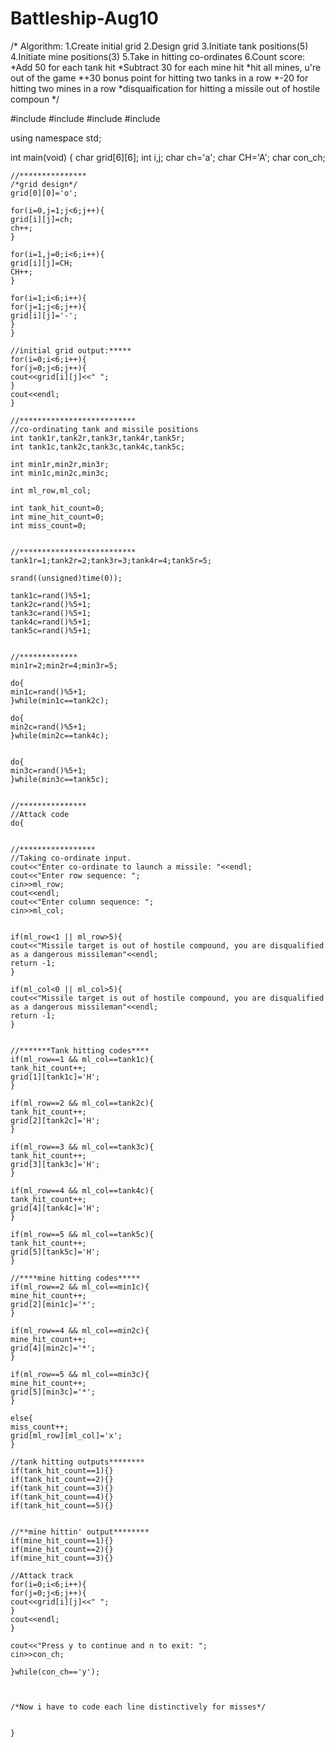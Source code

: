 # Battleship-Aug10

/* 
Algorithm:
1.Create initial grid
2.Design grid
3.Initiate tank positions(5)
4.Initiate mine positions(3)
5.Take in hitting co-ordinates
6.Count score:
  *Add 50 for each tank hit
  *Subtract 30 for each mine hit
  *hit all mines, u're out of the game
  *+30 bonus point for hitting two tanks in a row
  *-20 for hitting two mines in a row
  *disquaification for hitting a missile out of hostile compoun
*/

  #include <iostream>
  #include <algorithm>
  #include <string>
  #include <cstring>
  
  using namespace std;
  
  int main(void) {
    char grid[6][6];
    int i,j;
    char ch='a';
    char CH='A';
    char con_ch;
    
    //***************
    /*grid design*/
    grid[0][0]='o';
    
    for(i=0,j=1;j<6;j++){
    grid[i][j]=ch;
    ch++; 
    }
    
    for(i=1,j=0;i<6;i++){
    grid[i][j]=CH;
    CH++;
    }
    
    for(i=1;i<6;i++){
    for(j=1;j<6;j++){
    grid[i][j]='-';
    }
    }
    
    //initial grid output:*****
    for(i=0;i<6;i++){
    for(j=0;j<6;j++){
    cout<<grid[i][j]<<" ";
    }
    cout<<endl;
    }
    
    //**************************
    //co-ordinating tank and missile positions
    int tank1r,tank2r,tank3r,tank4r,tank5r;
    int tank1c,tank2c,tank3c,tank4c,tank5c;
    
    int min1r,min2r,min3r;
    int min1c,min2c,min3c;
    
    int ml_row,ml_col;
    
    int tank_hit_count=0;
    int mine_hit_count=0;
    int miss_count=0;
    
    
    //**************************
    tank1r=1;tank2r=2;tank3r=3;tank4r=4;tank5r=5;
    
    srand((unsigned)time(0));
    
    tank1c=rand()%5+1;
    tank2c=rand()%5+1;
    tank3c=rand()%5+1;
    tank4c=rand()%5+1;
    tank5c=rand()%5+1;
    
    
    //*************
    min1r=2;min2r=4;min3r=5;
    
    do{
    min1c=rand()%5+1;
    }while(min1c==tank2c);
    
    do{
    min2c=rand()%5+1;
    }while(min2c==tank4c);
    
     
    do{
    min3c=rand()%5+1;
    }while(min3c==tank5c);

    
    //***************
    //Attack code
    do{
    
        
    //*****************
    //Taking co-ordinate input.
    cout<<"Enter co-ordinate to launch a missile: "<<endl;
    cout<<"Enter row sequence: ";
    cin>>ml_row;
    cout<<endl;
    cout<<"Enter column sequence: ";
    cin>>ml_col;
    
    
    if(ml_row<1 || ml_row>5){
    cout<<"Missile target is out of hostile compound, you are disqualified as a dangerous missileman"<<endl;
    return -1;
    }
    
    if(ml_col<0 || ml_col>5){
    cout<<"Missile target is out of hostile compound, you are disqualified as a dangerous missileman"<<endl;
    return -1;
    }
    
    
    //*******Tank hitting codes****
    if(ml_row==1 && ml_col==tank1c){
    tank_hit_count++;
    grid[1][tank1c]='H';
    }
    
    if(ml_row==2 && ml_col==tank2c){
    tank_hit_count++;
    grid[2][tank2c]='H';
    }
    
    if(ml_row==3 && ml_col==tank3c){
    tank_hit_count++;
    grid[3][tank3c]='H';
    }
    
    if(ml_row==4 && ml_col==tank4c){
    tank_hit_count++;
    grid[4][tank4c]='H';
    }
    
    if(ml_row==5 && ml_col==tank5c){
    tank_hit_count++;
    grid[5][tank5c]='H';
    }
    
    //****mine hitting codes*****
    if(ml_row==2 && ml_col==min1c){
    mine_hit_count++;
    grid[2][min1c]='*';
    }
    
    if(ml_row==4 && ml_col==min2c){
    mine_hit_count++;
    grid[4][min2c]='*';
    }
    
    if(ml_row==5 && ml_col==min3c){
    mine_hit_count++;
    grid[5][min3c]='*';
    }
    
    else{
    miss_count++;
    grid[ml_row][ml_col]='x';
    }
    
    //tank hitting outputs********
    if(tank_hit_count==1){}
    if(tank_hit_count==2){}
    if(tank_hit_count==3){}
    if(tank_hit_count==4){}
    if(tank_hit_count==5){}
    
    
    //**mine hittin' output********
    if(mine_hit_count==1){}
    if(mine_hit_count==2){}
    if(mine_hit_count==3){}
    
    //Attack track
    for(i=0;i<6;i++){
    for(j=0;j<6;j++){
    cout<<grid[i][j]<<" ";
    }
    cout<<endl;
    }
    
    cout<<"Press y to continue and n to exit: ";
    cin>>con_ch;

    }while(con_ch=='y');
    
    
    
    /*Now i have to code each line distinctively for misses*/
    
    
    }
  
